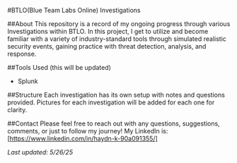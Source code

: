 #BTLO(Blue Team Labs Online) Investigations

##About
This repository is a record of my ongoing progress through various Investigations within BTLO. 
In this project, I get to utilize and become familiar with a variety of industry-standard tools through simulated realistic security events, gaining practice with threat detection, analysis, and response.

##Tools Used (this will be updated)
- Splunk
  
##Structure
Each investigation has its own setup with notes and questions provided. 
Pictures for each investigation will be added for each one for clarity.

##Contact
Please feel free to reach out with any questions, suggestions, comments, or just to follow my journey! 
My LinkedIn is: [https://www.linkedin.com/in/haydn-k-90a091355/]

_Last updated: 5/26/25_
